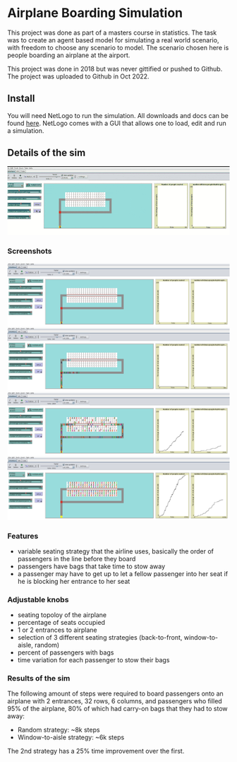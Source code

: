 # Airplane Boarding Simulation

This project was done as part of a masters course in statistics. The task was to create an agent based model for simulating a real world scenario, with freedom to choose any scenario to model. The scenario chosen here is people boarding an airplane at the airport.

This project was done in 2018 but was never gittified or pushed to Github. The project was uploaded to Github in Oct 2022.

## Install

You will need NetLogo to run the simulation. All downloads and docs can be found [here](https://ccl.northwestern.edu/netlogo/). NetLogo comes with a GUI that allows one to load, edit and run a simulation.

## Details of the sim

![Full run](/Screenshots/full_run.gif)

### Screenshots

![Setup](/Screenshots/0_setup.png?raw=true "Setup")
![Start](/Screenshots/1_start.png?raw=true "Start")
![Mid](/Screenshots/2_mid.png?raw=true "Mid")
![End](/Screenshots/3_end.png?raw=true "End")

### Features

- variable seating strategy that the airline uses, basically the order of passengers in the line before they board
- passengers have bags that take time to stow away
- a passenger may have to get up to let a fellow passenger into her seat if he is blocking her entrance to her seat

### Adjustable knobs

- seating topoloy of the airplane
- percentage of seats occupied
- 1 or 2 entrances to airplane
- selection of 3 different seating strategies (back-to-front, window-to-aisle, random)
- percent of passengers with bags
- time variation for each passenger to stow their bags

### Results of the sim

The following amount of steps were required to board passengers onto an airplane with 2 entrances, 32 rows, 6 columns, and passengers who filled 95% of the airplane, 80% of which had carry-on bags that they had to stow away:
- Random strategy: ~8k steps
- Window-to-aisle strategy: ~6k steps

The 2nd strategy has a 25% time improvement over the first.




